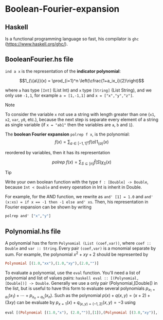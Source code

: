# Boolean-Fourier-expansion

## Haskell

Is a functional programming language so fast, his compilator is `ghc` (https://www.haskell.org/ghc/).

## BooleanFourier.hs file
`ind a x` is the representation of the **indicator polynomial**: 

$$1_{\{a\}}(x) = \prod_{i=1}^n \left(\cfrac{1+a_ix_i}{2}\right)$$

where `a` has type `[Int]` (List Int) and `x` type `[String]` (List String), and we only use `-1,1`, for example `a = [1,-1,1]` and `x = ["x","y","z"]`. 
> [!NOTE]
> To consider the variable `x` not use a string with length greater than one (`x1`, `x2`, `var`, `y0`, etc.), because the next step is separate every element of a string as single variable (if `x = "ab1"` then the variables are `a`, `b` and `1`).

The **boolean Fourier expansion** `polrep f x`, is the polynomial:
$$f(x) = \displaystyle\sum_{a\in [-1,1]^n}f(a) 1_{\{a\}}(x)$$

reordered by variables, then it has its representation

$$polrep \ f(x) = \sum_{S \subseteq [n]} \hat{f}(S)\chi_S(x)$$

> [!TIP]
> Write your own boolean function with the type ```f : [Double] -> Double```, because `Int < Double` and every operation in Int is inherit in Double.

For example, for the AND function, we rewrite as `and' [1] = 1.0` and `and' (x:xs) = if x == -1 then -1 else and' xs`. Then, his representation in Fourier expansion can be shown by writing

```haskell
polrep and' ["x","y"]
```

## Polynomial.hs file
A polynomial has the form `Polynomial (List (coef,var))`, where `coef :: Double` and `var :: String`. Every pair `(coef,var)` is a monomial separate by sum. For example, the polynomial $x^2 + xy +2$ should be represented by 
```haskell
Polynomial [(1.0,"xx"),(1.0,"xy"),(2.0,"")]
```

To evaluate a polynomial, use the `eval` function. You'll need a list of polynomial and list of values pairs: ``haskell eval :: [(Polynomial, [Double])] -> Double``. Generally we use a only pair (Polynomial,[Double]) in the list, but is useful to have this form to evaluate several polynomials $p_{x_1=a_1}(x_1)+\cdots + p_{x_n=a_n}(x_n)$. Such as the polynomial $p(x)+q(x,y) = (x+2) + (3xy)$ can be evaluate by $p_{x=1}(x) + q_{(x,y) = (-1,2)}(x,y) = -3$ using 
```haskell
eval [(Polynomial [(1.0,"x"), (2.0,"")],[1]),(Polynomial [(3.0,"xy")],[-1,2])]
```
